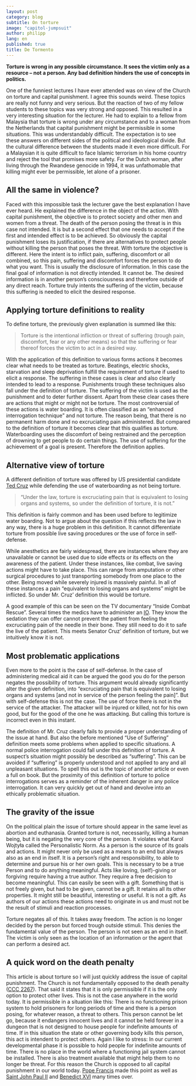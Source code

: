 ```yaml
---
layout: post
category: blog
subtitle: On torture
image: "capitol-jumpsuit"
author: philipp
lang: en
published: true
title: De Tormento
---
```


**Torture is wrong in any possible circumstance. It sees the victim only as a resource – not a person. Any bad definition hinders the use of concepts in politics.**

One of the funniest lectures I have ever attended was on view of the Church on torture and capital punishment. I agree this sounds weird. These topics are really not funny and very serious. But the reaction of two of my fellow students to these topics was very strong and opposed. This resulted in a very interesting situation for the lecturer. He had to explain to a fellow from Malaysia that torture is wrong under any circumstance and to a woman from the Netherlands that capital punishment might be permissible in some situations. This was understandably difficult. The expectation is to see these answers on different sides of the political and ideological divide. But the cultural difference between the students made it even more difficult. For a Malaysian it is quite difficult to face Islamic terrorism in his home country and reject the tool that promises more safety. For the Dutch woman, after living through the Rwandese genocide in 1994, it was unfathomable that killing might ever be permissible, let alone of a prisoner.

## All the same in violence?

Faced with this impossible task the lecturer gave the best explanation I have ever heard. He explained the difference in the object of the action. With capital punishment, the objective is to protect society and other men and women from a threat. The death of the person posing the threat is in this case not intended. It is but a second effect that one needs to accept if the first and intended effect is to be achieved. So obviously the capital punishment loses its justification, if there are alternatives to protect people without killing the person that poses the threat. With torture the objective is different. Here the intent is to inflict pain, suffering, discomfort or all combined, so this pain, suffering and discomfort forces the person to do what you want. This is usually the disclosure of information. In this case the final goal of information is not directly intended. It cannot be. The desired information is in another person’s consciousness and therefore outside of any direct reach. Torture truly intents the suffering of the victim, because this suffering is needed to elicit the desired response. 

## Applying torture definitions to reality

To define torture, the previously given explanation is summed like this:

> Torture is the intentional infliction or threat of suffering (trough pain, discomfort, fear or any other means) so that the suffering or fear thereof forces the victim to act in a desired way.

With the application of this definition to various forms actions it becomes clear what needs to be treated as torture. Beatings, electric shocks, starvation and sleep deprivation fulfill the requirement of torture if used to elicit a response. The suffering in these cases is clear and also clearly intended to lead to a response. Punishments trough these techniques also fall under the definition of torture. The suffering of the victim is used as the punishment and to deter further dissent.
Apart from these clear cases there are actions that might or might not be torture. The most controversial of these actions is water boarding. It is often classified as an “enhanced interrogation technique” and not torture. The reason being, that there is no permanent harm done and no excruciating pain administered. But compared to the definition of torture it becomes clear that this qualifies as torture. Waterboarding uses the discomfort of being restrained and the perception of drowning to get people to do certain things. The use of suffering for the achievement of a goal is present. Therefore the definition applies. 

## Alternative view of torture

A different definition of torture was offered by US presidential candidate [Ted Cruz](http://www.factcheck.org/2016/02/factchecking-the-eighth-gop-debate/) while defending the use of waterboarding as not being torture.

> “Under the law, torture is excruciating pain that is equivalent to losing organs and systems, so under the definition of torture, it is not.”

This definition is fairly common and has been used before to legitimize water boarding. Not to argue about the question if this reflects the law in any way, there is a huge problem in this definition. It cannot differentiate torture from possible live saving procedures or the use of force in self-defense. 

While anesthetics are fairly widespread, there are instances where they are unavailable or cannot be used due to side effects or its effects on the awareness of the patient. Under these instances, like combat, live saving actions might have to take place. This can range from amputation or other surgical procedures to just transporting somebody from one place to the other. Being moved while severely injured is massively painful. In all of these instances a pain “equivalent to losing organs and systems” might be inflicted. So under Mr. Cruz’ definition this would be torture. 

A good example of this can be seen on the TV documentary “Inside Combat Rescue”. Several times the medics have to administer an [IO](https://en.wikipedia.org/wiki/Intraosseous_infusion "intraosseous infusion"). They know the sedation they can offer cannot prevent the patient from feeling the excruciating pain of the needle in their bone. They still need to do it to safe the live of the patient. This meets Senator Cruz’ definition of torture, but we intuitively know it is not.

## Most problematic applications

Even more to the point is the case of self-defense. In the case of administering medical aid it can be argued the good you do for the person negates the possibility of torture. This argument would already significantly alter the given definition, into “excruciating pain that is equivalent to losing organs and systems [and not in service of the person feeling the pain]”. But with self-defense this is not the case. The use of force there is not in the service of the attacker. The attacker will be injured or killed, not for his own good, but for the good of the one he was attacking. But calling this torture is incorrect even in this instant. 

The definition of Mr. Cruz clearly fails to provide a proper understanding of the issue at hand. But also the before mentioned “Use of Suffering” definition meets some problems when applied to specific situations. A normal police interrogation could fall under this definition of torture. A suspect’s situation might possibly be described as “suffering”. This can be avoided if “suffering” is properly understood and not applied to any and all unpleasant situations. To spell this out is the topic of another article or even a full on book. But the proximity of this definition of torture to police interrogations serves as a reminder of the inherent danger in any police interrogation. It can very quickly get out of hand and devolve into an ethically problematic situation. 

## The gravity of the issue

On the political plain the issue of torture should appear in the same level as abortion and euthanasia. Granted torture is not, necessarily, killing a human being, but it is negating the very core of the person. It violates what Karol Wojtyła called the Personalistic Norm. As a person is the source of its goals and actions. It might never only be used as a means to an end but always also as an end in itself. It is a person’s right and responsibility, to able to determine and pursue his or her own goals. This is necessary to be a true Person and to do anything meaningful. Acts like loving, (self)-giving or forgiving require having a true author. They require a free decision to become meaningful. This can easily be seen with a gift. Something that is not freely given, but had to be given, cannot be a gift. It retains all its other properties. It might still be beautiful, interesting or useful. It is not a gift. As authors of our actions these actions need to originate in us and must not be the result of stimuli and reaction processes. 

Torture negates all of this. It takes away freedom. The action is no longer decided by the person but forced trough outside stimuli. This denies the fundamental value of the person. The person is not seen as an end in itself. The victim is only seen as the location of an information or the agent that can perform a desired act. 

## A quick word on the death penalty

This article is about torture so I will just quickly address the issue of capital punishment. The Church is not fundamentally opposed to the death penalty ([CCC 2267](http://www.vatican.va/archive/ccc_css/archive/catechism/p3s2c2a5.htm)). That said it states that it is only permissible if it is the only option to protect other lives. This is not the case anywhere in the world today. It is permissible in a situation like this: There is no functioning prison system to hold prisoners for long periods of time and there is a person posing, for whatever reason, a threat to others. This person cannot be let go, because it endangers innocent lives and it cannot be held forever in a dungeon that is not designed to house people for indefinite amounts of time. If in this situation the state or other governing body kills this person, this act is intendent to protect others. Again I like to stress: In our current developmental phase it is possible to hold people for indefinite amounts of time. There is no place in the world where a functioning jail system cannot be installed. There is also treatment available that might help them to no longer be threat. For this reason the Church is opposed to all capital punishment in our world today. [Pope Francis](http://edition.cnn.com/2016/02/21/world/pope-death-penalty-moratorium/index.html) made this point as well as [Saint John Paul II](http://w2.vatican.va/content/john-paul-ii/en/encyclicals/documents/hf_jp-ii_enc_25031995_evangelium-vitae.html) and [Benedict XVI](http://www.ncregister.com/daily-news/pope-benedict-end-the-death-penalty) many times over.
